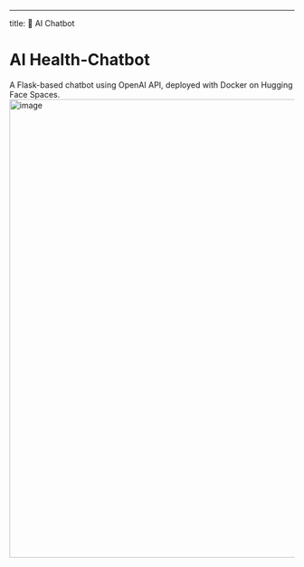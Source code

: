 ---
title: 🤖 AI Chatbot
# AI Health-Chatbot

A Flask-based chatbot using OpenAI API, deployed with Docker on Hugging Face Spaces.
<img width="1046" height="811" alt="image" src="https://github.com/user-attachments/assets/6890b1dc-f30f-4186-8036-0382cda6d8f0" />
